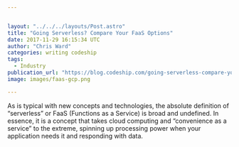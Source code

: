 ```yaml
---


layout: "../../../layouts/Post.astro"
title: "Going Serverless? Compare Your FaaS Options"
date: 2017-11-29 16:15:34 UTC
author: "Chris Ward"
categories: writing codeship
tags:
  - Industry
publication_url: "https://blog.codeship.com/going-serverless-compare-your-faas-options/"
image: images/faas-gcp.png

---
```

As is typical with new concepts and technologies, the absolute definition of “serverless” or FaaS (Functions as a Service) is broad and undefined. In essence, it is a concept that takes cloud computing and “convenience as a service” to the extreme, spinning up processing power when your application needs it and responding with data.

